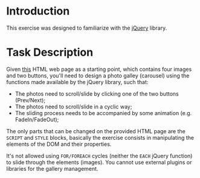 # Introduction
This exercise was designed to familiarize with the [jQuery](https://jquery.com/) library. 

# Task Description
Given [this](initial_template.html) HTML web page as a starting point, which contains four images and two buttons, you'll need to design a photo galley (carousel) using the functions made available by the jQuery library, such that:

* The photos need to scroll/slide by clicking one of the two buttons (Prev/Next);
* The photos need to scroll/slide in a cyclic way;
* The sliding process needs to be accompanied by some animation (e.g. FadeIn/FadeOut);

The only parts that can be changed on the provided HTML page are the `SCRIPT` and `STYLE` blocks, basically the exercise consists in manipulating the elements of the DOM and their properties.

It's not allowed using `FOR/FOREACH` cycles (neither the `EACH` jQuery function) to slide through the elements (images). You cannot use external plugins or libraries for the gallery management.